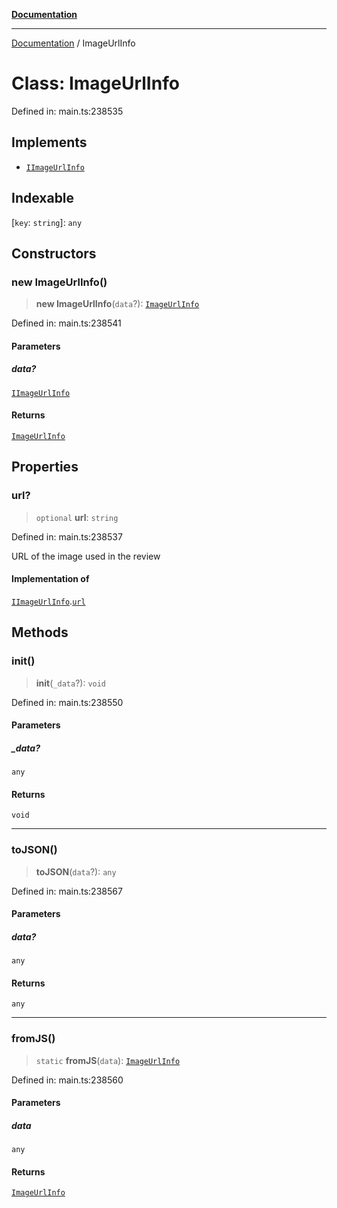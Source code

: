 [**Documentation**](../README.md)

***

[Documentation](../README.md) / ImageUrlInfo

# Class: ImageUrlInfo

Defined in: main.ts:238535

## Implements

- [`IImageUrlInfo`](../interfaces/IImageUrlInfo.md)

## Indexable

\[`key`: `string`\]: `any`

## Constructors

### new ImageUrlInfo()

> **new ImageUrlInfo**(`data`?): [`ImageUrlInfo`](ImageUrlInfo.md)

Defined in: main.ts:238541

#### Parameters

##### data?

[`IImageUrlInfo`](../interfaces/IImageUrlInfo.md)

#### Returns

[`ImageUrlInfo`](ImageUrlInfo.md)

## Properties

### url?

> `optional` **url**: `string`

Defined in: main.ts:238537

URL of the image used in the review

#### Implementation of

[`IImageUrlInfo`](../interfaces/IImageUrlInfo.md).[`url`](../interfaces/IImageUrlInfo.md#url)

## Methods

### init()

> **init**(`_data`?): `void`

Defined in: main.ts:238550

#### Parameters

##### \_data?

`any`

#### Returns

`void`

***

### toJSON()

> **toJSON**(`data`?): `any`

Defined in: main.ts:238567

#### Parameters

##### data?

`any`

#### Returns

`any`

***

### fromJS()

> `static` **fromJS**(`data`): [`ImageUrlInfo`](ImageUrlInfo.md)

Defined in: main.ts:238560

#### Parameters

##### data

`any`

#### Returns

[`ImageUrlInfo`](ImageUrlInfo.md)
